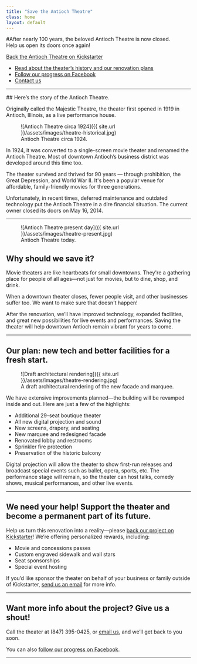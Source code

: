 ```yaml
---
title: "Save the Antioch Theatre"
class: home
layout: default
---
```

<section class="intro">
#After nearly 100 years, the beloved Antioch Theatre is now closed.<br>Help us open its doors once again!

<a href="#" class="cta-button">Back the Antioch Theatre on Kickstarter</a>
</section>

<ul class="links">
  <li><a href="#about">Read about the theater&rsquo;s history and our renovation plans</a></li>
  <li><a href="http://facebook.com/AntiochTheatre">Follow our progress on Facebook</a></li>
  <li><a href="#contact">Contact us</a></li>
</ul>

----


<section><a name="about"></a>
## Here&rsquo;s the story of the Antioch Theatre.

Originally called the Majestic Theatre, the theater first opened in 1919 in Antioch, Illinois, as a live performance house. 

<figure class="column-image">
  ![Antioch Theatre circa 1924]({{ site.url }}/assets/images/theatre-historical.jpg)
  <figcaption>
    Antioch Theatre circa 1924.
  </figcaption>
</figure>

In 1924, it was converted to a single-screen movie theater and renamed the Antioch Theatre. Most of downtown Antioch’s business district was developed around this time too.

The theater survived and thrived for 90 years &mdash; through prohibition, the Great Depression, and World War II. It's been a popular venue for affordable, family-friendly movies for three generations.

Unfortunately, in recent times, deferred maintenance and outdated
technology put the Antioch Theatre in a dire financial situation. The current owner closed its doors on May 16, 2014.

----

<figure class="column-image right">
  ![Antioch Theatre present day]({{ site.url }}/assets/images/theatre-present.jpg)
  <figcaption>
    Antioch Theatre today.
  </figcaption>
</figure>

## Why should we save it?

Movie theaters are like heartbeats for small downtowns. They're a gathering place for people of all ages—not just for movies, but to dine, shop, and drink.

When a downtown theater closes, fewer people visit, and other businesses suffer too. We want to make sure that doesn't happen! 

After the renovation, we’ll have improved technology, expanded facilities, and great new possibilities for live events and performances. Saving the theater will help downtown Antioch remain vibrant for years to come.

----

## Our plan: new tech and better facilities for a fresh start.

<figure class="column-image big">
  ![Draft architectural rendering]({{ site.url }}/assets/images/theatre-rendering.jpg)
  <figcaption>
    A draft architectural rendering of the new facade and marquee.
  </figcaption>
</figure>

We have extensive improvements planned&mdash;the building will be revamped inside and out. Here are just a few of the highlights:

<div class="renovation">
<ul>
<li>Additional 29-seat boutique theater</li>
<li>All new digital projection and sound</li>
<li>New screens, drapery, and seating</li>
<li>New marquee and redesigned facade</li>
<li>Renovated lobby and restrooms</li>
<li>Sprinkler fire protection</li>
<li>Preservation of the historic balcony</li>
</ul>
</div>

Digital projection will allow the theater to show first-run releases and broadcast special events such as ballet, opera, sports, etc. The performance stage will remain, so the theater can host talks, comedy shows, musical performances, and other live events.
</section>

----

## We need your help! Support the theater and become a permanent part of its future.

Help us turn this renovation into a reality&mdash;please <a href="#">back our project on Kickstarter</a>! We&rsquo;re offering personalized rewards, including:

* Movie and concessions passes
* Custom engraved sidewalk and wall stars
* Seat sponsorships
* Special event hosting

If you&rsquo;d like sponsor the theater on behalf of your business or family outside of Kickstarter, <a href="mailto:antiochtheatre@gmail.com">send us an email</a> for more info.

----

<a name="contact"></a>
## Want more info about the project? Give us a shout!

Call the theater at (847) 395-0425, or <a href="mailto:antiochtheatre@gmail.com">email us</a>, and we&rsquo;ll get back to you soon.

You can also <a href="http://facebook.com/AntiochTheatre">follow our progress on Facebook</a>.

----


